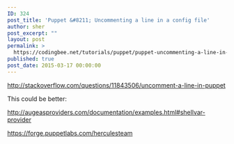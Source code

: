 ```yaml
---
ID: 324
post_title: 'Puppet &#8211; Uncommenting a line in a config file'
author: sher
post_excerpt: ""
layout: post
permalink: >
  https://codingbee.net/tutorials/puppet/puppet-uncommenting-a-line-in-a-config-file
published: true
post_date: 2015-03-17 00:00:00
---
```

http://stackoverflow.com/questions/11843506/uncomment-a-line-in-puppet




This could be better:

http://augeasproviders.com/documentation/examples.html#shellvar-provider

https://forge.puppetlabs.com/herculesteam